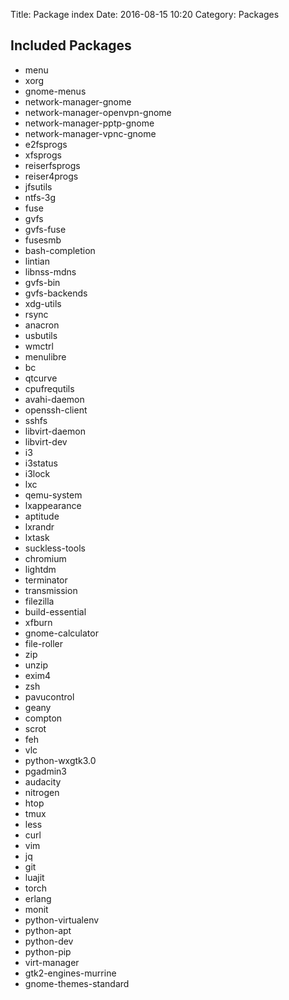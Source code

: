 Title: Package index
Date: 2016-08-15 10:20
Category: Packages

## Included Packages

* menu
* xorg
* gnome-menus
* network-manager-gnome
* network-manager-openvpn-gnome
* network-manager-pptp-gnome
* network-manager-vpnc-gnome
* e2fsprogs
* xfsprogs
* reiserfsprogs
* reiser4progs
* jfsutils
* ntfs-3g
* fuse
* gvfs
* gvfs-fuse
* fusesmb
* bash-completion
* lintian
* libnss-mdns
* gvfs-bin
* gvfs-backends
* xdg-utils
* rsync
* anacron
* usbutils
* wmctrl
* menulibre
* bc
* qtcurve
* cpufrequtils
* avahi-daemon
* openssh-client
* sshfs
* libvirt-daemon
* libvirt-dev
* i3
* i3status
* i3lock
* lxc
* qemu-system
* lxappearance
* aptitude
* lxrandr
* lxtask
* suckless-tools
* chromium
* lightdm
* terminator
* transmission
* filezilla
* build-essential
* xfburn
* gnome-calculator
* file-roller
* zip
* unzip
* exim4
* zsh
* pavucontrol
* geany
* compton
* scrot
* feh
* vlc
* python-wxgtk3.0
* pgadmin3
* audacity
* nitrogen
* htop
* tmux
* less
* curl
* vim
* jq
* git
* luajit
* torch
* erlang
* monit
* python-virtualenv
* python-apt
* python-dev
* python-pip
* virt-manager
* gtk2-engines-murrine
* gnome-themes-standard